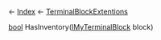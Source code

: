 ← [Index](Api-Index) ← [TerminalBlockExtentions](Sandbox.ModAPI.Ingame.TerminalBlockExtentions)

[bool](System.Boolean) HasInventory([IMyTerminalBlock](Sandbox.ModAPI.Ingame.IMyTerminalBlock) block)

